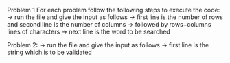 Problem 1
For each problem follow the following steps to execute the code:
-> run the file and give the input as follows 
-> first line is the number of rows and second line is the number of columns 
-> followed by rows+columns lines of characters
-> next line is the word to be searched
 
 
 Problem 2:
 -> run the file and give the input as follows 
 -> first line is the string which is to be validated
